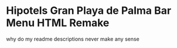 # Hipotels Gran Playa de Palma Bar Menu HTML Remake
why do my readme descriptions never make any sense

